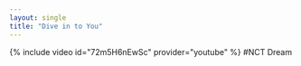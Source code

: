 ```yaml
---
layout: single
title: "Dive in to You"
---
```


{% include video id="72m5H6nEwSc" provider="youtube" %}
#NCT Dream

